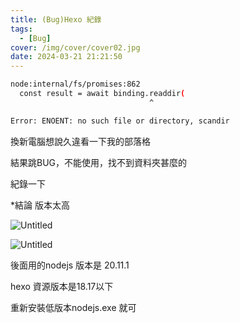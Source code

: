 ```yaml
---
title: (Bug)Hexo 紀錄
tags:
  - [Bug]
cover: /img/cover/cover02.jpg
date: 2024-03-21 21:21:50
---
```


```bash
node:internal/fs/promises:862
  const result = await binding.readdir(
                               ^

Error: ENOENT: no such file or directory, scandir
```

換新電腦想說久違看一下我的部落格

結果跳BUG，不能使用，找不到資料夾甚麼的

紀錄一下

*結論 版本太高

![Untitled](../img/202403/20240321_1.png)

![Untitled](../img/202403/20240321_2.png)

後面用的nodejs 版本是 20.11.1

hexo 資源版本是18.17以下

重新安裝低版本nodejs.exe 就可